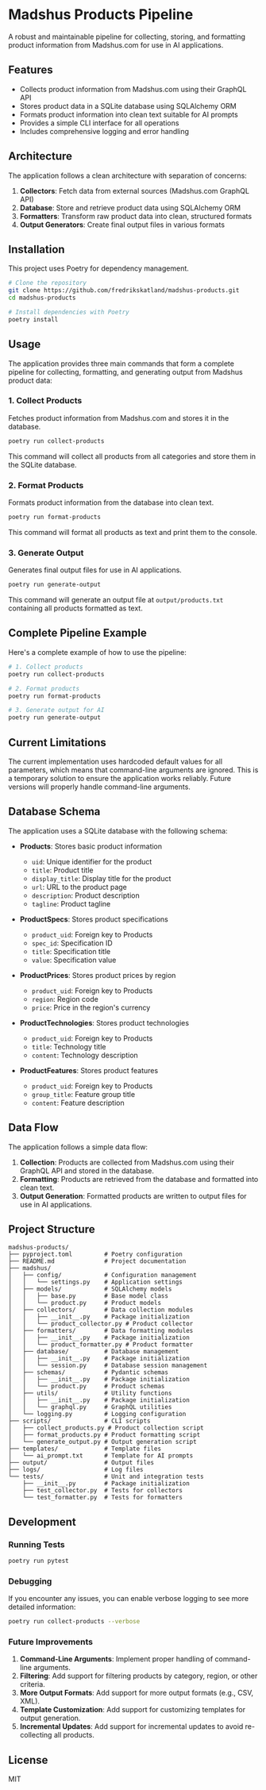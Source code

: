 # Madshus Products Pipeline

A robust and maintainable pipeline for collecting, storing, and formatting product information from Madshus.com for use in AI applications.

## Features

- Collects product information from Madshus.com using their GraphQL API
- Stores product data in a SQLite database using SQLAlchemy ORM
- Formats product information into clean text suitable for AI prompts
- Provides a simple CLI interface for all operations
- Includes comprehensive logging and error handling

## Architecture

The application follows a clean architecture with separation of concerns:

1. **Collectors**: Fetch data from external sources (Madshus.com GraphQL API)
2. **Database**: Store and retrieve product data using SQLAlchemy ORM
3. **Formatters**: Transform raw product data into clean, structured formats
4. **Output Generators**: Create final output files in various formats

## Installation

This project uses Poetry for dependency management.

```bash
# Clone the repository
git clone https://github.com/fredrikskatland/madshus-products.git
cd madshus-products

# Install dependencies with Poetry
poetry install
```

## Usage

The application provides three main commands that form a complete pipeline for collecting, formatting, and generating output from Madshus product data:

### 1. Collect Products

Fetches product information from Madshus.com and stores it in the database.

```bash
poetry run collect-products
```

This command will collect all products from all categories and store them in the SQLite database.

### 2. Format Products

Formats product information from the database into clean text.

```bash
poetry run format-products
```

This command will format all products as text and print them to the console.

### 3. Generate Output

Generates final output files for use in AI applications.

```bash
poetry run generate-output
```

This command will generate an output file at `output/products.txt` containing all products formatted as text.

## Complete Pipeline Example

Here's a complete example of how to use the pipeline:

```bash
# 1. Collect products
poetry run collect-products

# 2. Format products
poetry run format-products

# 3. Generate output for AI
poetry run generate-output
```

## Current Limitations

The current implementation uses hardcoded default values for all parameters, which means that command-line arguments are ignored. This is a temporary solution to ensure the application works reliably. Future versions will properly handle command-line arguments.

## Database Schema

The application uses a SQLite database with the following schema:

- **Products**: Stores basic product information
  - `uid`: Unique identifier for the product
  - `title`: Product title
  - `display_title`: Display title for the product
  - `url`: URL to the product page
  - `description`: Product description
  - `tagline`: Product tagline

- **ProductSpecs**: Stores product specifications
  - `product_uid`: Foreign key to Products
  - `spec_id`: Specification ID
  - `title`: Specification title
  - `value`: Specification value

- **ProductPrices**: Stores product prices by region
  - `product_uid`: Foreign key to Products
  - `region`: Region code
  - `price`: Price in the region's currency

- **ProductTechnologies**: Stores product technologies
  - `product_uid`: Foreign key to Products
  - `title`: Technology title
  - `content`: Technology description

- **ProductFeatures**: Stores product features
  - `product_uid`: Foreign key to Products
  - `group_title`: Feature group title
  - `content`: Feature description

## Data Flow

The application follows a simple data flow:

1. **Collection**: Products are collected from Madshus.com using their GraphQL API and stored in the database.
2. **Formatting**: Products are retrieved from the database and formatted into clean text.
3. **Output Generation**: Formatted products are written to output files for use in AI applications.

## Project Structure

```
madshus-products/
├── pyproject.toml         # Poetry configuration
├── README.md              # Project documentation
├── madshus/
│   ├── config/            # Configuration management
│   │   └── settings.py    # Application settings
│   ├── models/            # SQLAlchemy models
│   │   ├── base.py        # Base model class
│   │   └── product.py     # Product models
│   ├── collectors/        # Data collection modules
│   │   ├── __init__.py    # Package initialization
│   │   └── product_collector.py # Product collector
│   ├── formatters/        # Data formatting modules
│   │   ├── __init__.py    # Package initialization
│   │   └── product_formatter.py # Product formatter
│   ├── database/          # Database management
│   │   ├── __init__.py    # Package initialization
│   │   └── session.py     # Database session management
│   ├── schemas/           # Pydantic schemas
│   │   ├── __init__.py    # Package initialization
│   │   └── product.py     # Product schemas
│   ├── utils/             # Utility functions
│   │   ├── __init__.py    # Package initialization
│   │   └── graphql.py     # GraphQL utilities
│   └── logging.py         # Logging configuration
├── scripts/               # CLI scripts
│   ├── collect_products.py # Product collection script
│   ├── format_products.py # Product formatting script
│   └── generate_output.py # Output generation script
├── templates/             # Template files
│   └── ai_prompt.txt      # Template for AI prompts
├── output/                # Output files
├── logs/                  # Log files
└── tests/                 # Unit and integration tests
    ├── __init__.py        # Package initialization
    ├── test_collector.py  # Tests for collectors
    └── test_formatter.py  # Tests for formatters
```

## Development

### Running Tests

```bash
poetry run pytest
```

### Debugging

If you encounter any issues, you can enable verbose logging to see more detailed information:

```bash
poetry run collect-products --verbose
```

### Future Improvements

1. **Command-Line Arguments**: Implement proper handling of command-line arguments.
2. **Filtering**: Add support for filtering products by category, region, or other criteria.
3. **More Output Formats**: Add support for more output formats (e.g., CSV, XML).
4. **Template Customization**: Add support for customizing templates for output generation.
5. **Incremental Updates**: Add support for incremental updates to avoid re-collecting all products.

## License

MIT
